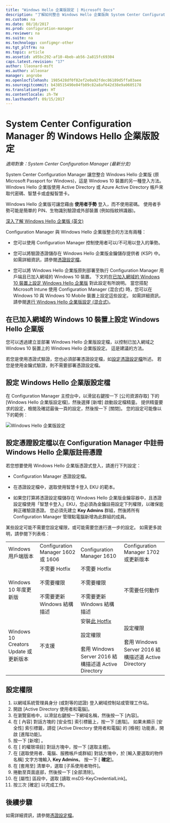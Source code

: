 ```yaml
---
title: "Windows Hello 企業版設定 | Microsoft Docs"
description: "了解如何整合 Windows Hello 企業版與 System Center Configuration Manager。"
ms.custom: na
ms.date: 08/10/2017
ms.prod: configuration-manager
ms.reviewer: na
ms.suite: na
ms.technology: configmgr-other
ms.tgt_pltfrm: na
ms.topic: article
ms.assetid: a95bc292-af10-4beb-ab56-2a815fc69304
caps.latest.revision: "17"
author: lleonard-msft
ms.author: alleonar
manager: angrobe
ms.openlocfilehash: 1985428df0f82ef2e0a92fdec86189d5ffa03aee
ms.sourcegitcommit: b438515490e04fb09c82a8af642d38e9a0605178
ms.translationtype: HT
ms.contentlocale: zh-TW
ms.lasthandoff: 09/15/2017
---
```

# <a name="windows-hello-for-business-settings-in-system-center-configuration-manager"></a>System Center Configuration Manager 的 Windows Hello 企業版設定

*適用對象：System Center Configuration Manager (最新分支)*

System Center Configuration Manager 讓您整合 Windows Hello 企業版 (原 Microsoft Passport for Windows)，這是 Windows 10 裝置的另一種登入方法。 Windows Hello 企業版使用 Active Directory 或 Azure Active Directory 帳戶來取代密碼、智慧卡或虛擬智慧卡。  

Windows Hello 企業版可讓您藉由 **使用者手勢** 登入，而不使用密碼。 使用者手勢可能是簡單的 PIN、生物識別驗證或外部裝置 (例如指紋辨識器)。

[深入了解 Windows Hello 企業版 (英文)](https://docs.microsoft.com/windows/access-protection/hello-for-business/hello-identity-verification)

 Configuration Manager 與 Windows Hello 企業版整合的方法有兩種：  

-   您可以使用 Configuration Manager 控制使用者可以/不可用以登入的筆勢。  

-   您可以將驗證憑證儲存在 Windows Hello 企業版金鑰儲存提供者 (KSP) 中。 如需詳細資訊，請參閱[憑證設定檔](introduction-to-certificate-profiles.md)。  

- 您可以將 Windows Hello 企業版原則部署至執行 Configuration Manager 用戶端且已加入網域的 Windows 10 裝置。 下文的[在已加入網域的 Windows 10 裝置上設定 Windows Hello 企業版](#configure-windows-hello-for-business-on-domain-joined-windows-10-devices) 對此設定有所說明。 當您搭配 Microsoft Intune 使用 Configuration Manager (混合式) 時，您可以在 Windows 10 與 Windows 10 Mobile 裝置上設定這些設定。 如需詳細資訊，請參閱[進行 Windows Hello 企業版設定 (混合式)](../../mdm/deploy-use/windows-hello-for-business-settings.md)。

## <a name="configure-windows-hello-for-business-on-domain-joined-windows-10-devices"></a>在已加入網域的 Windows 10 裝置上設定 Windows Hello 企業版
您可以透過建立並部署 Windows Hello 企業版設定檔，以控制已加入網域之 Windows 10 裝置上的 Windows Hello 企業版設定。 這是建議的方法。


若您是使用憑證式驗證，您也必須部署憑證設定檔，如[設定憑證設定檔](#configure-a-certificate-profile)所述。 若您是使用金鑰式驗證，則不需要部署憑證設定檔。

## <a name="configure-a-windows-hello-for-business-profile"></a>設定 Windows Hello 企業版設定檔  

在 Configuration Manager 主控台中，以滑鼠右鍵按一下 [公司資源存取] 下的 [Windows Hello 企業版設定檔]，然後選擇 [新增] 啟動設定檔精靈。 提供精靈要求的設定，檢閱及確認最後一頁的設定，然後按一下 [關閉]。 您的設定可能像以下的範例︰  

![Windows Hello 企業版設定](../media/Hello-for-Business-settings.png)

## <a name="configure-a-certificate-profile-to-enroll-the-windows-hello-for-business-enrollment-certificate-in-configuration-manager"></a>設定憑證設定檔以在 Configuration Manager 中註冊 Windows Hello 企業版註冊憑證  
 若您想要使用 Windows Hello 企業版憑證式登入，請進行下列設定：  

-   Configuration Manager 憑證設定檔。  

-   在憑證設定檔中，選取使用智慧卡登入 EKU 的範本。  

-   如果您打算將憑證設定檔儲存在 Windows Hello 企業版金鑰容器中，且憑證設定檔使用「智慧卡登入」EKU，您必須為金鑰註冊設定下列權限，以確保能夠正確驗證憑證。
您必須先建立 **Key Admins** 群組，然後將所有Configuration Manager 管理點電腦新增為此群組的成員。

某些設定可能不需要您設定權限，或可能需要您進行進一步的設定。 如需更多說明，請參閱下列表格：

|||||
|-|-|-|-|
|Windows 用戶端版本|Configuration Manager 1602 或 1606|Configuration Manager 1610|Configuration Manager 1702 或更新版本|
|Windows 10 年度更新版|不需要 Hotfix<br><br>不需要權限<br><br>不需要更新 Windows 結構描述|不需要 Hotfix<br><br>不需要權限<br><br>不需要更新 Windows 結構描述|不需要任何動作|
|Windows 10 Creators Update 或更新版本|不支援|安裝[此 Hotfix](https://support.microsoft.com/help/4010155/update-rollup-for-system-center-configuration-manager-current-branch-v)<br><br>設定權限<br><br>套用 Windows Server 2016 結構描述道 Active Directory|設定權限<br><br>套用 Windows Server 2016 結構描述道 Active Directory|

## <a name="to-configure-permissions"></a>設定權限

1.  以網域系統管理員身分 (或對等的認證) 登入網域控制站或管理工作站。
2.  開啟 [Active Directory 使用者和電腦]。
3.  在瀏覽窗格中，以滑鼠右鍵按一下網域名稱，然後按一下 [內容]。
4.  在 [<domain name> 內容] 對話方塊的 [安全性] 索引標籤上，按一下 [進階]。 如果未顯示 [安全性] 索引標籤，請從 [Active Directory 使用者和電腦] 的 [檢視] 功能表，開啟 [進階功能]。
5.  按一下 [新增] 。
6.  在 [<domain name> 的權限項目] 對話方塊中，按一下 [選取主體]。
7.  在 [選取使用者、電腦、服務帳戶或群組] 對話方塊中，於 [輸入要選取的物件名稱] 文字方塊輸入 **Key Admins**。  按一下 [ **確定**]。
8.  在 [套用至] 清單中，選取 [子系使用者物件]。
9.  捲動至頁面底部，然後按一下 [全部清除]。
10. 在 [屬性] 區段中，選取 [讀取 msDS-KeyCredentialLink]。
11. 按三次 [確定] 以完成工作。


## <a name="next-steps"></a>後續步驟

如需詳細資訊，請參閱[憑證設定檔](introduction-to-certificate-profiles.md)。  




